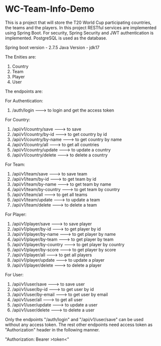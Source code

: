 # WC-Team-Info-Demo
This is a project that will store the T20 World Cup participating countries, the teams and the players.
In this project RESTful services are implemented using Spring Boot. For security, Spring Security and JWT authentication is implemented.
PostgreSQL is used as the database.

Spring boot version - 2.7.5
Java Version - jdk17

The Enities are:
1. Country
2. Team
3. Player
4. User

The endpoints are:

For Authentication:

1. /auth/login      ---> to login and get the access token


For Country:

1. /api/v1/country/save        ---> to save
2. /api/v1/country/by-id     ---> to get country by id
3. /api/v1/country/by-name   ---> to get country by name
4. /api/v1/country/all      ---> to get all countries
5. /api/v1/country/update      ---> to update a country
6. /api/v1/country/delete      ---> to delete a country


For Team:

1. /api/v1/team/save             ---> to save team
2. /api/v1/team/by-id          ---> to get team  by id
3. /api/v1/team/by-name        ---> to get team by name
4. /api/v1/team/by-country     ---> to get team by country
5. /api/v1/team/all           ---> to get all teams
6. /api/v1/team/update           ---> to update a team
7. /api/v1/team/delete           ---> to delete a team


For Player:

1. /api/v1/player/save           ---> to save player
2. /api/v1/player/by-id        ---> to get player by id
3. /api/v1/player/by-name      ---> to get player by name
4. /api/v1/player/by-team      ---> to get player by team
5. /api/v1/player/by-country   ---> to get player by country
6. /api/v1/player/by-score     ---> to get player by score
7. /api/v1/player/all         ---> to get all players
8. /api/v1/player/update         ---> to update a player
9. /api/v1/player/delete         ---> to delete a player


For User:

1. /api/v1/user/save             ---> to save user
2. /api/v1/user/by-id          ---> to get user  by id
3. /api/v1/user/by-email        ---> to get user by email
4. /api/v1/user/all           ---> to get all user 
5. /api/v1/user/update           ---> to update a user
6. /api/v1/user/delete           ---> to delete a user

Only the endpoints "/auth/login" and "/api/v1/user/save" can be used without any access token.
The rest other endpoints need access token as "Authorization" header in the following manner.

"Authorization: Bearer >token<"

